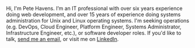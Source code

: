 Hi, I'm Pete Havens. I’m an IT professional with over six years experience doing web development, and over 15 years of experience doing systems administration for Unix and Linux operating systems. I'm seeking operations (e.g. DevOps, Cloud Engineer, Platform Engineer, Systems Administrator, Infrastructure Engineer, etc.), or software developer roles. If you'd like to talk, [send me an email](mailto:peter.havens@gmail.com), or visit me on [LinkedIn](https://www.linkedin.com/in/peter-havens/).
